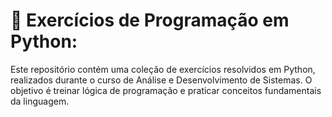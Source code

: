 # 🐍 Exercícios de Programação em Python:
Este repositório contém uma coleção de exercícios resolvidos em Python, realizados durante o curso de Análise e Desenvolvimento de Sistemas. O objetivo é treinar lógica de programação e praticar conceitos fundamentais da linguagem.

